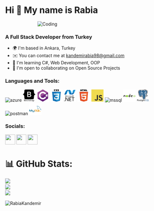 Hi 👋 My name is Rabia
======================
<img align="right" alt="Coding" width="400" src="https://cdn.dribbble.com/users/2683272/screenshots/8229435/media/6285fcda541c3035124d1600c54b6837.jpg">
<br/>
<h3>A Full Stack Developer from Turkey</h3>

* 🌍  I'm based in Ankara, Turkey
* ✉️  You can contact me at [kandemirabia98@gmail.com](mailto:kandemirabia98@gmail.com)
* 🧠  I'm learning C#, Web Development, OOP
* 🤝  I'm open to collaborating on Open Source Projects


<h3 align="left">Languages and Tools:</h3>
<p align="left"> <img src="https://www.vectorlogo.zone/logos/microsoft_azure/microsoft_azure-icon.svg" alt="azure" width="40" height="40"/>  
<img src="https://raw.githubusercontent.com/devicons/devicon/master/icons/bootstrap/bootstrap-plain-wordmark.svg" alt="bootstrap" width="40" height="40"/>  
<img src="https://raw.githubusercontent.com/devicons/devicon/master/icons/csharp/csharp-original.svg" alt="csharp" width="40" height="40"/>   
<img src="https://raw.githubusercontent.com/devicons/devicon/master/icons/css3/css3-original-wordmark.svg" alt="css3" width="40" height="40"/>
<img src="https://raw.githubusercontent.com/devicons/devicon/master/icons/dot-net/dot-net-original-wordmark.svg" alt="dotnet" width="40" height="40"/> 
<!-- <img src="https://www.vectorlogo.zone/logos/git-scm/git-scm-icon.svg" alt="git" width="40" height="40"/>  -->
<img src="https://raw.githubusercontent.com/devicons/devicon/master/icons/html5/html5-original-wordmark.svg" alt="html5" width="40" height="40"/> 
<img src="https://raw.githubusercontent.com/devicons/devicon/master/icons/javascript/javascript-original.svg" alt="javascript" width="40" height="40"/> 
<img src="https://www.svgrepo.com/show/303229/microsoft-sql-server-logo.svg" alt="mssql" width="40" height="40"/> 
<img src="https://raw.githubusercontent.com/devicons/devicon/master/icons/nodejs/nodejs-original-wordmark.svg" alt="nodejs" width="40" height="40"/>
<img src="https://raw.githubusercontent.com/devicons/devicon/master/icons/postgresql/postgresql-original-wordmark.svg" alt="postgresql" width="40" height="40"/>
<img src="https://www.vectorlogo.zone/logos/getpostman/getpostman-icon.svg" alt="postman" width="40" height="40"/>
 <img src="https://raw.githubusercontent.com/devicons/devicon/master/icons/mysql/mysql-original-wordmark.svg" alt="mysql" width="40" height="40" style="max-width: 100%;"> 
</p>


### Socials:

<p> <a href="https://github.com/RabiaKandemir" target="_blank" rel="noreferrer"><img src="https://raw.githubusercontent.com/danielcranney/readme-generator/main/public/icons/socials/github-dark.svg" width="32" height="32" /></a> <a href="https://www.instagram.com/kndmrabiaa/" target="_blank" rel="noreferrer"><img src="https://raw.githubusercontent.com/danielcranney/readme-generator/main/public/icons/socials/instagram.svg" width="32" height="32" /></a> <a href="https://www.linkedin.com/in/rabia-kandemir/" target="_blank" rel="noreferrer"><img src="https://raw.githubusercontent.com/danielcranney/readme-generator/main/public/icons/socials/linkedin.svg" width="32" height="32" /></a></p>

# 📊 GitHub Stats:
![](https://github-readme-stats.vercel.app/api?username=RabiaKandemir&theme=react&hide_border=true&include_all_commits=false&count_private=false)<br/>
![](https://github-readme-streak-stats.herokuapp.com/?user=RabiaKandemir&theme=react&hide_border=true)<br/>
![](https://github-readme-stats.vercel.app/api/top-langs/?username=RabiaKandemir&theme=react&hide_border=true&include_all_commits=false&count_private=false&layout=compact)

<p align="left"> <img src="https://komarev.com/ghpvc/?username=RabiaKandemir&label=Profile%20views&color=0e75b6&style=flat" alt="RabiaKandemir" /> </p>
